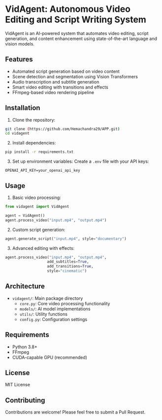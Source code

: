 # VidAgent: Autonomous Video Editing and Script Writing System

VidAgent is an AI-powered system that automates video editing, script generation, and content enhancement using state-of-the-art language and vision models.

## Features

- Automated script generation based on video content
- Scene detection and segmentation using Vision Transformers
- Audio transcription and subtitle generation
- Smart video editing with transitions and effects
- FFmpeg-based video rendering pipeline

## Installation

1. Clone the repository:
```bash
git clone (https://github.com/Hemachandra29/APP.git)
cd vidagent
```

2. Install dependencies:
```bash
pip install -r requirements.txt
```

3. Set up environment variables:
Create a `.env` file with your API keys:
```
OPENAI_API_KEY=your_openai_api_key
```

## Usage

1. Basic video processing:
```python
from vidagent import VidAgent

agent = VidAgent()
agent.process_video("input.mp4", "output.mp4")
```

2. Custom script generation:
```python
agent.generate_script("input.mp4", style="documentary")
```

3. Advanced editing with effects:
```python
agent.process_video("input.mp4", "output.mp4", 
                   add_subtitles=True,
                   add_transitions=True,
                   style="cinematic")
```

## Architecture

- `vidagent/`: Main package directory
  - `core.py`: Core video processing functionality
  - `models/`: AI model implementations
  - `utils/`: Utility functions
  - `config.py`: Configuration settings

## Requirements

- Python 3.8+
- FFmpeg
- CUDA-capable GPU (recommended)

## License

MIT License

## Contributing

Contributions are welcome! Please feel free to submit a Pull Request. 
